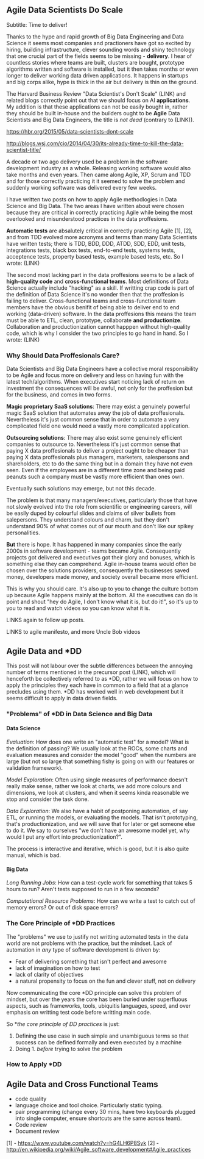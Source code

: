 ## Agile Data Scientists Do Scale

Subtitle: Time to deliver!

Thanks to the hype and rapid growth of Big Data Engineering and Data Science it seems most companies and practioners have got so excited by hiring, building infrastructure, clever sounding words and shiny technology that one crucial part of the fields seems to be missing - **delivery**.  I hear of countless stories where teams are built, clusters are bought, prototype algorithms written and software is installed, but it then takes months or even longer to deliver working data driven applications.  It happens in startups and big corps alike, hype is thick in the air but delivery is thin on the ground.

The Harvard Business Review "Data Scientist's Don't Scale" (LINK) and related blogs correctly point out that we should focus on AI **applications**. My addition is that these applications can not be easily bought in, rather they should be built in-house and the builders ought to be **Agile** Data Scientists and Big Data Engineers, the title is *not dead* (contrary to (LINK)).

https://hbr.org/2015/05/data-scientists-dont-scale

http://blogs.wsj.com/cio/2014/04/30/its-already-time-to-kill-the-data-scientist-title/

A decade or two ago delivery used be a problem in the software development industry as a whole.  Releasing working software would also take months and even years.  Then came along Agile, XP, Scrum and TDD and for those correctly practicing it it seemed to solve the problem and suddenly working software was delivered every few weeks.

I have written two posts on how to apply Agile methodlogies in Data Science and Big Data. The two areas I have written about were chosen because they are critical in correctly practicing Agile while being the most overlooked and misunderstood practices in the data proffesions.

**Automatic tests** are absalutely critical in correctly practicing Agile [1], [2], and from TDD evolved more acronyms and terms than many Data Scientists have written tests; there is TDD, BDD, DDD, ATDD, SDD, EDD, unit tests, integrations tests, black box tests, end-to-end tests, systems tests, acceptence tests, property based tests, example based tests, etc. So I wrote: (LINK)

The second most lacking part in the data proffesions seems to be a lack of **high-quality code** and **cross-functional teams**.  Most definitions of Data Science actually include "hacking" as a skill.  If writting crap code is part of the definition of Data Science it's no wonder then that the proffesion is failing to deliver.  Cross-functional teams and cross-functional team members have the obvious benifit of being able to deliver end to end working (data-driven) software.  In the data proffesions this means the team must be able to ETL, clean, prototype, collaborate **and productionize**.  Collaboration and productionization cannot happpen without high-quality code, which is why I consider the two principles to go hand in hand. So I wrote: (LINK)

### Why Should Data Proffesionals Care?

Data Scientists and Big Data Engineers have a collective moral responsibility to be Agile and focus more on delivery and less on having fun with the latest tech/algorithms.  When executives start noticing lack of return on investment the consequences will be awful, not only for the proffesion but for the business, and comes in two forms.

**Magic proprietary SaaS solutions**:  There may exist a genuinely powerful magic SaaS solution that automates away the job of data proffesionals. Nevertheless it's just common sense that in order to automate a very complicated field one would need a vastly more complicated application.

**Outsourcing solutions**: There may also exist some genuinely efficient companies to outsource to.  Nevertheless it's just common sense that paying X data proffesionals to deliver a project ought to be cheaper than paying X data proffesionals plus managers, marketers, salespersons and shareholders, etc to do the same thing but in a domain they have not even seen.  Even if the employees are in a different time zone and being paid peanuts such a company must be vastly more efficient than ones own.

Eventually such solutions may emerge, but not this decade.

The problem is that many managers/executives, particularly those that have not slowly evolved into the role from scientific or engineering careers, will be easily duped by colourful slides and claims of silver bullets from salepersons.  They understand colours and charm, but they don't understand 90% of what comes out of our mouth and don't like our spikey personalities.

**But** there is hope.  It has happened in many companies since the early 2000s in software development - teams became Agile. Consequently projects got delivered and executives got their glory and bonuses, which is something else they can comprehend.  Agile in-house teams would often be chosen over the solutions providers, consequently the businesses saved money, developers made money, and society overall became more efficient.

This is why you should care.  It's also up to you to change the culture bottom up because Agile happens mainly at the bottom.  All the executives can do is point and shout "hey do Agile, I don't know what it is, but do it!", so it's up to you to read and watch videos so you can know what it is. 

LINKS again to follow up posts.

LINKS to agile manifesto, and more Uncle Bob videos

## Agile Data and *DD

This post will not labour over the subtle differences between the annoying number of terms mentioned in the precursor post (LINK), which will henceforth be collectively referred to as *DD, rather we will focus on how to apply the principles they each have in common to a field that at a glance precludes using them.  *DD has worked well in web development but it seems difficult to apply in data driven fields.

### "Problems" of *DD in Data Science and Big Data

#### Data Science

*Evaluation*: How does one write an "automatic test" for a model? What is the definition of passing? We usually look at the ROCs, some charts and evaluation measures and consider the model "good" when the numbers are large (but not so large that something fishy is going on with our features or validation framework).

*Model Exploration*: Often using single measures of performance doesn't really make sense, rather we look at charts, we add more colours and dimensions, we look at clusters, and when it seems kinda reasonable we stop and consider the task done.

*Data Exploration*: We also have a habit of postponing automation, of say ETL, or running the models, or evaluating the models.  That isn't prototyping, that's productionization, and we will save that for later or get someone else to do it. We say to ourselves "we don't have an awesome model yet, why would I put any effort into productionization?".

The process is interactive and iterative, which is good, but it is also quite manual, which is bad.

#### Big Data

*Long Running Jobs*: How can a test-cycle work for something that takes 5 hours to run? Aren't tests supposed to run in a few seconds?

*Computational Resource Problems*: How can we write a test to catch out of memory errors? Or out of disk space errors?

### The Core Principle of *DD Practices

The "problems" we use to justify not writting automated tests in the data world are not problems with the practice, but the mindset.  Lack of automation in *any* type of software development is driven by:

 - Fear of delivering something that isn't perfect and awesome
 - lack of imagination on how to test
 - lack of clarity of objectives
 - a natural propensity to focus on the fun and clever stuff, not on delivery

Now communicating the core *DD principle can solve this problem of mindset, but over the years the core has been buried under superfluous aspects, such as frameworks, tools, ubiquitis languages, speed, and over emphasis on writting test code before writting main code.

So **the core principle of *DD practices** is just:

1. Defining the use case in such simple and unambiguous terms so that success can be defined formally and even executed by a machine
2. Doing 1. *before* trying to solve the problem

### How to Apply *DD


## Agile Data and Cross Functional Teams

- code quality
- language choice and tool choice.  Particularly static typing.
- pair programming (change every 30 mins, have two keyboards plugged into single computer, ensure shortcuts are the same across team).
- Code review
- Document review


[1] - https://www.youtube.com/watch?v=hG4LH6P8Syk
[2] - http://en.wikipedia.org/wiki/Agile_software_development#Agile_practices
